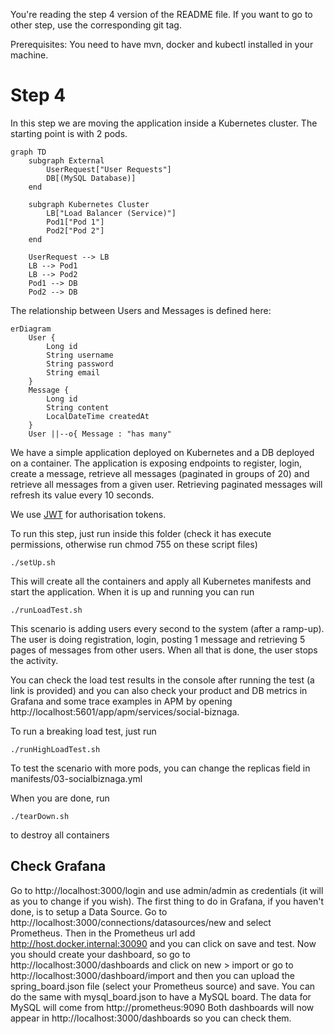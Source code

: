 You're reading the step 4 version of the README file. If you want to go to other step, use the corresponding git tag.

Prerequisites: You need to have mvn, docker and kubectl installed in your machine.

# Step 4
In this step we are moving the application inside a Kubernetes cluster. The starting point is with 2 pods.

```mermaid
graph TD
    subgraph External
        UserRequest["User Requests"]
        DB[(MySQL Database)]
    end

    subgraph Kubernetes Cluster
        LB["Load Balancer (Service)"]
        Pod1["Pod 1"]
        Pod2["Pod 2"]
    end

    UserRequest --> LB
    LB --> Pod1
    LB --> Pod2
    Pod1 --> DB
    Pod2 --> DB
```

The relationship between Users and Messages is defined here:
```mermaid
erDiagram
    User {
        Long id
        String username
        String password
        String email
    }
    Message {
        Long id
        String content
        LocalDateTime createdAt
    }
    User ||--o{ Message : "has many"
```

We have a simple application deployed on Kubernetes and a DB deployed on a container. The application is exposing endpoints to register, login, create a message, retrieve all messages (paginated in groups of 20) and retrieve all messages from a given user. Retrieving paginated messages will refresh its value every 10 seconds.

We use [JWT](https://jwt.io/) for authorisation tokens.

To run this step, just run inside this folder (check it has execute permissions, otherwise run chmod 755 on these script files)
```
./setUp.sh
```
This will create all the containers and apply all Kubernetes manifests and start the application. When it is up and running you can run
```
./runLoadTest.sh
```

This scenario is adding users every second to the system (after a ramp-up). The user is doing registration, login, posting 1 message and retrieving 5 pages of messages from other users. When all that is done, the user stops the activity.

You can check the load test results in the console after running the test (a link is provided) and you can also check your product and DB metrics in Grafana and some trace examples in APM by opening http://localhost:5601/app/apm/services/social-biznaga.

To run a breaking load test, just run
```
./runHighLoadTest.sh
```

To test the scenario with more pods, you can change the replicas field in manifests/03-socialbiznaga.yml

When you are done, run 
```
./tearDown.sh
```
to destroy all containers

## Check Grafana
Go to http://localhost:3000/login and use admin/admin as credentials (it will as you to change if you wish). The first thing to do in Grafana, if you haven't done, is to setup a Data Source. Go to http://localhost:3000/connections/datasources/new and select Prometheus. Then in the Prometheus url add http://host.docker.internal:30090 and you can click on save and test. 
Now you should create your dashboard, so go to http://localhost:3000/dashboards and click on new > import or go to http://localhost:3000/dashboard/import and then you can upload the spring_board.json file (select your Prometheus source) and save. You can do the same with mysql_board.json to have a MySQL board. The data for MySQL will come from http://prometheus:9090
Both dashboards will now appear in http://localhost:3000/dashboards so you can check them.